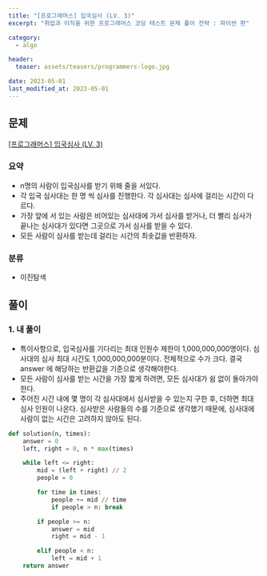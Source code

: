 ```yaml
---
title: "[프로그래머스] 입국심사 (LV. 3)"
excerpt: "취업과 이직을 위한 프로그래머스 코딩 테스트 문제 풀이 전략 : 파이썬 편"

category:
  - algo

header:
  teaser: assets/teasers/programmers-logo.jpg

date: 2023-05-01
last_modified_at: 2023-05-01
---
```


## 문제

[[프로그래머스] 입국심사 (LV. 3)](https://school.programmers.co.kr/learn/courses/30/lessons/43238)

### 요약

- n명의 사람이 입국심사를 받기 위해 줄을 서있다.
- 각 입국 심사대는 한 명 씩 심사를 진행한다. 각 심사대는 심사에 걸리는 시간이 다르다.
- 가장 앞에 서 있는 사람은 비어있는 심사대에 가서 심사를 받거나, 더 빨리 심사가 끝나는 심사대가 있다면 그곳으로 가서 심사를 받을 수 있다.
- 모든 사람이 심사를 받는데 걸리는 시간의 최솟값을 반환하자.

### 분류

- 이진탐색

## 풀이

### 1. 내 풀이

- 특이사항으로, 입국심사를 기다리는 최대 인원수 제한이 1,000,000,000명이다. 심사대의 심사 최대 시간도 1,000,000,000분이다. 전체적으로 수가 크다. 결국 answer 에 해당하는 반환값을 기준으로 생각해야한다.
- 모든 사람이 심사를 받는 시간을 가장 짧게 하려면, 모든 심사대가 쉼 없이 돌아가야 한다.
- 주어진 시간 내에 몇 명이 각 심사대에서 심사받을 수 있는지 구한 후, 더하면 최대 심사 인원이 나온다. 심사받은 사람들의 수를 기준으로 생각했기 때문에, 심사대에 사람이 없는 시간은 고려하지 않아도 된다.
  <br>

```python
def solution(n, times):
    answer = 0
    left, right = 0, n * max(times)

    while left <= right:
        mid = (left + right) // 2
        people = 0

        for time in times:
            people += mid // time
            if people > n: break

        if people >= n:
            answer = mid
            right = mid - 1

        elif people < n:
            left = mid + 1
    return answer

```
